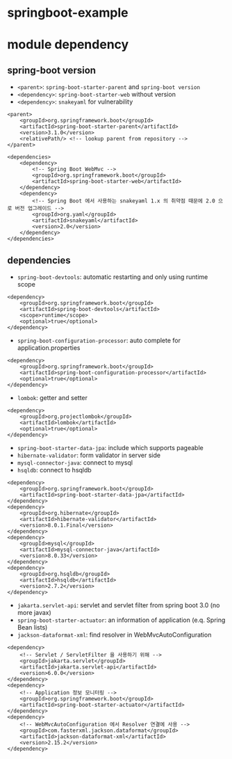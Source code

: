 # springboot-example

# module dependency
## spring-boot version
- `<parent>`: `spring-boot-starter-parent` and `spring-boot version`
- `<dependency>`: `spring-boot-starter-web` without version
- `<dependency>`: `snakeyaml` for vulnerability
```
<parent>
    <groupId>org.springframework.boot</groupId>
    <artifactId>spring-boot-starter-parent</artifactId>
    <version>3.1.0</version>
    <relativePath/> <!-- lookup parent from repository -->
</parent>

<dependencies>
    <dependency>
        <!-- Spring Boot WebMvc -->
        <groupId>org.springframework.boot</groupId>
        <artifactId>spring-boot-starter-web</artifactId>
    </dependency>
    <dependency>
        <!-- Spring Boot 에서 사용하는 snakeyaml 1.x 의 취약점 때문에 2.0 으로 버전 업그레이드 -->
        <groupId>org.yaml</groupId>
        <artifactId>snakeyaml</artifactId>
        <version>2.0</version>
    </dependency>
</dependencies>
```

## dependencies
- `spring-boot-devtools`: automatic restarting and only using runtime scope
```
<dependency>
    <groupId>org.springframework.boot</groupId>
    <artifactId>spring-boot-devtools</artifactId>
    <scope>runtime</scope>
    <optional>true</optional>
</dependency>
```

- `spring-boot-configuration-processor`: auto complete for application.properties
```
<dependency>
    <groupId>org.springframework.boot</groupId>
    <artifactId>spring-boot-configuration-processor</artifactId>
    <optional>true</optional>
</dependency>
```

- `lombok`: getter and setter
```
<dependency>
    <groupId>org.projectlombok</groupId>
    <artifactId>lombok</artifactId>
    <optional>true</optional>
</dependency>
```

- `spring-boot-starter-data-jpa`: include <spring-data-commons> which supports pageable
- `hibernate-validator`: form validator in server side
- `mysql-connector-java`: connect to mysql
- `hsqldb`: connect to hsqldb
```
<dependency>
    <groupId>org.springframework.boot</groupId>
    <artifactId>spring-boot-starter-data-jpa</artifactId>
</dependency>
<dependency>
    <groupId>org.hibernate</groupId>
    <artifactId>hibernate-validator</artifactId>
    <version>8.0.1.Final</version>
</dependency>
<dependency>
    <groupId>mysql</groupId>
    <artifactId>mysql-connector-java</artifactId>
    <version>8.0.33</version>
</dependency>
<dependency>
    <groupId>org.hsqldb</groupId>
    <artifactId>hsqldb</artifactId>
    <version>2.7.2</version>
</dependency>
```

- `jakarta.servlet-api`: servlet and servlet filter from spring boot 3.0 (no more javax)
- `spring-boot-starter-actuator`: an information of application (e.q. Spring Bean lists)
- `jackson-dataformat-xml`: find resolver in WebMvcAutoConfiguration
```
<dependency>
    <!-- Servlet / ServletFilter 을 사용하기 위해 -->
    <groupId>jakarta.servlet</groupId>
    <artifactId>jakarta.servlet-api</artifactId>
    <version>6.0.0</version>
</dependency>
<dependency>
    <!-- Application 정보 모니터링 -->
    <groupId>org.springframework.boot</groupId>
    <artifactId>spring-boot-starter-actuator</artifactId>
</dependency>
<dependency>
    <!-- WebMvcAutoConfiguration 에서 Resolver 연결에 사용 -->
    <groupId>com.fasterxml.jackson.dataformat</groupId>
    <artifactId>jackson-dataformat-xml</artifactId>
    <version>2.15.2</version>
</dependency>
```
